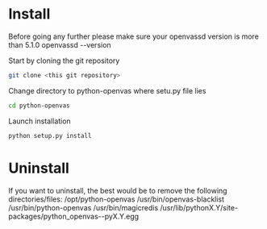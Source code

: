 # Install

Before going any further please make sure your openvassd version is more than 5.1.0
openvassd --version

Start by cloning the git repository
```sh
git clone <this git repository>
```

Change directory to python-openvas where setu.py file lies
```sh
cd python-openvas
```

Launch installation
```sh
python setup.py install
```

# Uninstall

If you want to uninstall, the best would be to remove the following directories/files:
/opt/python-openvas
/usr/bin/openvas-blacklist
/usr/bin/python-openvas
/usr/bin/magicredis
/usr/lib/pythonX.Y/site-packages/python_openvas-<version of package>-pyX.Y.egg

